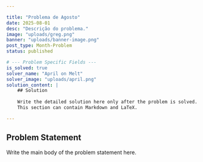 ```yaml
---

title: "Problema de Agosto"
date: 2025-08-01
desc: "Descrição do problema."
image: "uploads/greg.png"
banner: "uploads/banner-image.png"
post_type: Month-Problem
status: published

# --- Problem Specific Fields ---
is_solved: true
solver_name: "April on Melt"
solver_image: "uploads/april.png"
solution_content: |
    ## Solution
    
    Write the detailed solution here only after the problem is solved.
    This section can contain Markdown and LaTeX.

---
```


## Problem Statement

Write the main body of the problem statement here.